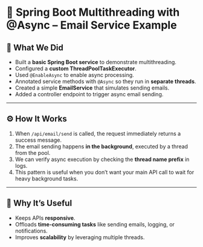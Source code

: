 # 📧 Spring Boot Multithreading with @Async – Email Service Example

## 📝 What We Did
- Built a **basic Spring Boot service** to demonstrate multithreading.
- Configured a **custom ThreadPoolTaskExecutor**.
- Used `@EnableAsync` to enable async processing.
- Annotated service methods with `@Async` so they run in **separate threads**.
- Created a simple **EmailService** that simulates sending emails.
- Added a controller endpoint to trigger async email sending.

---

## ⚙️ How It Works
1. When `/api/email/send` is called, the request immediately returns a success message.
2. The email sending happens **in the background**, executed by a thread from the pool.
3. We can verify async execution by checking the **thread name prefix** in logs.
4. This pattern is useful when you don’t want your main API call to wait for heavy background tasks.

---

## 🚀 Why It’s Useful
- Keeps APIs **responsive**.
- Offloads **time-consuming tasks** like sending emails, logging, or notifications.
- Improves **scalability** by leveraging multiple threads.
